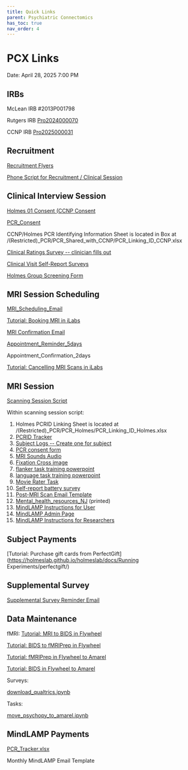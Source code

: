 ```yaml
---
title: Quick Links
parent: Psychiatric Connectomics
has_toc: true
nav_order: 4
---
```


# PCX Links

Date: April 28, 2025 7:00 PM

## IRBs

McLean IRB #2013P001798

Rutgers IRB [Pro2024000070](https://eirb.rutgers.edu/eIRB/sd/Rooms/DisplayPages/LayoutInitial?Container=com.webridge.entity.Entity[OID[EADDAF86AE3411EE3E910AED9E565000]])

CCNP IRB [Pro2025000031](https://eirb.rutgers.edu/eIRB/sd/Rooms/DisplayPages/LayoutInitial?Container=com.webridge.entity.Entity[OID[61C2F922CC7511EF4B910AED9E565000]])

## Recruitment
[Recruitment Flyers](https://rutgers.box.com/s/c6v6x63oa6az0bcjvkau879zql6klwtf)

[Phone Script for Recruitment / Clinical Session](https://rutgers.box.com/s/2iw6nibdjy8ex6zns8ne063nwd3hub9k)

## Clinical Interview Session

[Holmes 01 Consent (CCNP Consent](https://rutgers.ca1.qualtrics.com/jfe/form/SV_byE8zSL9wiv3PLM)

[PCR_Consent](https://rutgers.ca1.qualtrics.com/jfe/form/SV_1GQDBN2Y4DHxSse)

CCNP/Holmes PCR Identifying Information Sheet is located in Box at /(Restricted)_PCR/PCR_Shared_with_CCNP/PCR_Linking_ID_CCNP.xlsx

[Clinical Ratings Survey -- clinician fills out](https://rutgers.ca1.qualtrics.com/jfe/form/SV_6tBSwRN0CukilQG)

[Clinical Visit Self-Report Surveys](https://rutgers.ca1.qualtrics.com/jfe/form/SV_78QRYTSOnegCSjQ)

[Holmes Group Screening Form](https://rutgers.ca1.qualtrics.com/jfe/form/SV_6M462seOVvuYD5k)

## MRI Session Scheduling

[MRI_Scheduling_Email](https://rutgers.box.com/s/nl34g17f6kjcor4c0jtfdn1k1re3bva7) 

[Tutorial: Booking MRI in iLabs](https://www.notion.so/Scheduling-MRI-Scans-at-CAHBIR-173cf00eb9368082b3c1ec7c9d39c66e?pvs=21)

[MRI Confirmation Email](https://rutgers.box.com/s/a5a3k8n5tdu0az3nerfzi3n4j3igtbf5)

[Appointment_Reminder_5days](https://rutgers.box.com/s/a5a3k8n5tdu0az3nerfzi3n4j3igtbf5)

Appointment_Confirmation_2days

[Tutorial: Cancelling MRI Scans in iLabs](https://www.notion.so/Scheduling-MRI-Scans-at-CAHBIR-173cf00eb9368082b3c1ec7c9d39c66e?pvs=21)

## MRI Session

[Scanning Session Script](https://www.notion.so/Scanning-Session-Script-Rutgers-1a7cf00eb9368039b2e1fdbb181e277b?pvs=21)

Within scanning session script:

1. Holmes PCRID Linking Sheet is located at /(Restricted)_PCR/PCR_Holmes/PCR_Linking_ID_Holmes.xlsx
2. [PCRID Tracker](https://rutgers.box.com/s/8e77ri389fomlppgnn73gwiaaox3beal) 
3.  [Subject Logs -- Create one for subject](https://rutgers.box.com/s/86lbddpb6fk0uh7vumr43tlu8wggsc42)
4. [PCR consent form](https://rutgers.ca1.qualtrics.com/jfe/form/SV_1GQDBN2Y4DHxSse)
5. [MRI Sounds Audio](https://rutgers.box.com/s/hm6yyhqclbyngto8zhvno5hk9ibmusgo)
6. [Fixation Cross image](https://rutgers.box.com/s/bq3vkqlc7ff1iv3psm0eifldz8hcitet)
7. [flanker task training powerpoint](https://rutgers.box.com/s/fxwl23n2mdwpp7l784946we6cmu7po1x)
8. [language task training powerpoint](https://rutgers.box.com/s/fmifnrlyfphs74nlsc2hdf6gdpmb3e32)
9. [Movie Rater Task](https://rutgers.box.com/s/qs9x036pbjeoaaftg795i6zp7kwf73uk) 
10. [Self-report battery survey](https://rutgers.ca1.qualtrics.com/jfe/form/SV_0UqGfGjgsl2nklU)
11. [Post-MRI Scan Email Template](https://rutgers.box.com/s/5y7wsd6m2ch9stcpwoq2yupgwuy02jzh)
12. [Mental_health_resources_NJ](https://rutgers.box.com/s/wdzm85lp57errgwe3msyy8jelainem8s) (printed)
13. [MindLAMP Instructions for User](https://rutgers.box.com/s/02c2rqj7gym6vfkzhxrca3i15be8gbbh)
14. [MindLAMP Admin Page](https://dashboard.lamp.digital/#/)
15. [MindLAMP Instructions for Researchers](https://rutgers.box.com/s/02c2rqj7gym6vfkzhxrca3i15be8gbbh)

## Subject Payments

[Tutorial: Purchase gift cards from PerfectGift](https://holmeslab.github.io/holmeslab/docs/Running Experiments/perfectgift/)

## Supplemental Survey

[Supplemental Survey Reminder Email](https://rutgers.box.com/s/30wdozbmtsyfob49s57938ctq5etsf47)

## Data Maintenance

fMRI:
[Tutorial: MRI to BIDS in Flywheel](https://www.notion.so/Flywheel-Tutorial-MBME-Scans-134cf00eb936804ca6a0d364fcfd7266?pvs=21) 

[Tutorial: BIDS to fMRIPrep in Flywheel](https://www.notion.so/Flywheel-Tutorial-MBME-Scans-134cf00eb936804ca6a0d364fcfd7266?pvs=21)

[Tutorial: fMRIPrep in Flywheel to Amarel](https://www.notion.so/Flywheel-Tutorial-MBME-Scans-134cf00eb936804ca6a0d364fcfd7266?pvs=21) 

[Tutorial: BIDS in Flywheel to Amarel](https://www.notion.so/Flywheel-Tutorial-MBME-Scans-134cf00eb936804ca6a0d364fcfd7266?pvs=21) 

Surveys:

[download_qualtrics.ipynb](https://rutgers.box.com/s/gbyxw8so3ygo9hb3lzd19sc1ermga4vo)

Tasks:

[move_psychopy_to_amarel.ipynb](https://rutgers.box.com/s/2ko0vive5aegeplaqabd8go4ug0e0g6h)

## MindLAMP Payments

[PCR_Tracker.xlsx](https://rutgers.box.com/s/i5jaa225v6fz6czlj1bbakar79xtrvng) 

Monthly MindLAMP Email Template